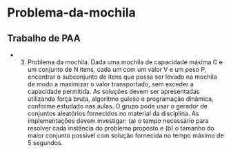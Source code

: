 # Problema-da-mochila </br>
## Trabalho de PAA </br>
* 3) Problema da mochila. Dada uma mochila de capacidade máxima C e um conjunto de N itens, cada um com um valor V e um peso P, encontrar o subconjunto de itens que possa ser levado na mochila de modo a maximizar o valor transportado, sem exceder a capacidade permitida. As soluções devem ser apresentadas utilizando força bruta, algoritmo guloso e programação dinâmica, conforme estudado nas aulas. O grupo pode usar o gerador de conjuntos aleatórios fornecidos no material da disciplina.  As implementações devem investigar: (a) o tempo necessário para resolver cada instância do problema proposto e (b) o tamanho do maior conjunto possível com solução fornecida no tempo máximo de 5 segundos. 
